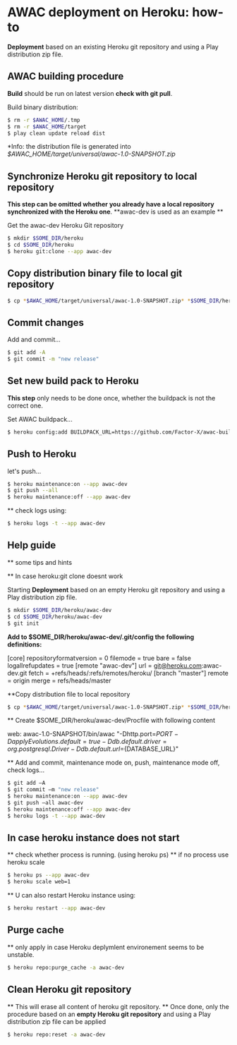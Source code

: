 # AWAC deployment on Heroku: how-to

**Deployment** based on an existing Heroku git repository and using a Play distribution zip file.

## AWAC building procedure

**Build** should be run on latest version **check with git pull**.

Build binary distribution:

```sh
$ rm -r $AWAC_HOME/.tmp
$ rm -r $AWAC_HOME/target
$ play clean update reload dist
```

*Info: the distribution file is generated into *$AWAC_HOME/target/universal/awac-1.0-SNAPSHOT.zip*

## Synchronize Heroku git repository to local repository

**This step can be omitted whether you already have a local repository synchronized with the Heroku one**.
**awac-dev is used as an example **


Get the awac-dev Heroku Git repository

```sh
$ mkdir $SOME_DIR/heroku
$ cd $SOME_DIR/heroku
$ heroku git:clone --app awac-dev
```

## Copy distribution binary file to local git repository

```sh
$ cp *$AWAC_HOME/target/universal/awac-1.0-SNAPSHOT.zip* *$SOME_DIR/heroku/awac-dev*
```

## Commit changes

Add and commit...

```sh
$ git add -A
$ git commit -m "new release"
```

## Set new build pack to Heroku

**This step** only needs to be done once, whether the buildpack is not the correct one.

Set AWAC buildpack...

```sh
$ heroku config:add BUILDPACK_URL=https://github.com/Factor-X/awac-buildpack.git --app awac-dev
```

## Push to Heroku

let's push...

```sh
$ heroku maintenance:on --app awac-dev
$ git push --all
$ heroku maintenance:off --app awac-dev

```

** check logs using:

```sh
$ heroku logs -t --app awac-dev
```

## Help guide

** some tips and hints

** In case heroku:git clone doesnt work

Starting **Deployment** based on an empty Heroku git repository and using a Play distribution zip file.

```sh
$ mkdir $SOME_DIR/heroku/awac-dev
$ cd $SOME_DIR/heroku/awac-dev
$ git init
```

**Add to $SOME_DIR/heroku/awac-dev/.git/config the following definitions:**

[core]
    repositoryformatversion = 0
    filemode = true
    bare = false
    logallrefupdates = true
[remote "awac-dev"]
    url = git@heroku.com:awac-dev.git
    fetch = +refs/heads/:refs/remotes/heroku/
[branch "master"]
    remote = origin
    merge = refs/heads/master

**Copy distribution file to local repository

```sh
$ cp *$AWAC_HOME/target/universal/awac-1.0-SNAPSHOT.zip* *$SOME_DIR/heroku/awac-dev*
```

** Create $SOME_DIR/heroku/awac-dev/Procfile with following content

web: awac-1.0-SNAPSHOT/bin/awac "-Dhttp.port=${PORT} -DapplyEvolutions.default=true -Ddb.default.driver=org.postgresql.Driver -Ddb.default.url=${DATABASE_URL}"

** Add and commit, maintenance mode on, push, maintenance mode off, check logs...

```sh
$ git add –A
$ git commit –m "new release"
$ heroku maintenance:on --app awac-dev
$ git push –all awac-dev
$ heroku maintenance:off --app awac-dev
$ heroku logs -t --app awac-dev

```

## In case heroku instance does not start

** check whether process is running. (using heroku ps)
** if no process use heroku scale

```sh
$ heroku ps --app awac-dev
$ heroku scale web=1
```

** U can also restart Heroku instance using:

```sh
$ heroku restart --app awac-dev
```

## Purge cache

** only apply in case Heroku deplymlent environement seems to be unstable.

```sh
$ heroku repo:purge_cache -a awac-dev
```

## Clean Heroku git repository

** This will erase all content of heroku git repository.
** Once done, only the procedure based on an **empty Heroku git repository** and using a Play distribution zip file can be applied

```sh
$ heroku repo:reset -a awac-dev
```


